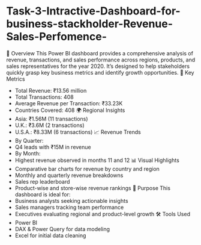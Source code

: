 # Task-3-Intractive-Dashboard-for-business-stackholder-Revenue-Sales-Perfomence-
📝 Overview
This Power BI dashboard provides a comprehensive analysis of revenue, transactions, and sales performance across regions, products, and sales representatives for the year 2020. It’s designed to help stakeholders quickly grasp key business metrics and identify growth opportunities.
📌 Key Metrics
- Total Revenue: ₹13.56 million
- Total Transactions: 408
- Average Revenue per Transaction: ₹33.23K
- Countries Covered: 408
🌍 Regional Insights
- Asia: ₹1.56M (11 transactions)
- U.K.: ₹3.6M (2 transactions)
- U.S.A.: ₹8.33M (6 transactions)
📈 Revenue Trends
- By Quarter:
- Q4 leads with ₹15M in revenue
- By Month:
- Highest revenue observed in months 11 and 12
📊 Visual Highlights
- Comparative bar charts for revenue by country and region
- Monthly and quarterly revenue breakdowns
- Sales rep leaderboard
- Product-wise and store-wise revenue rankings
🚀 Purpose
This dashboard is ideal for:
- Business analysts seeking actionable insights
- Sales managers tracking team performance
- Executives evaluating regional and product-level growth
🛠️ Tools Used
- Power BI
- DAX & Power Query for data modeling
- Excel for initial data cleaning



